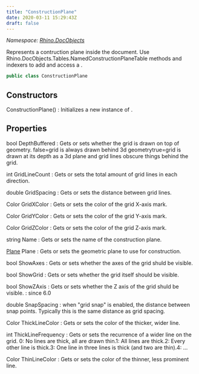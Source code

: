 ```yaml
---
title: "ConstructionPlane"
date: 2020-03-11 15:29:43Z
draft: false
---
```


*Namespace: [Rhino.DocObjects](../)*

Represents a contruction plane inside the document.
   Use Rhino.DocObjects.Tables.NamedConstructionPlaneTable
   methods and indexers to add and access a .
```cs
public class ConstructionPlane
```
## Constructors

ConstructionPlane()
: Initializes a new instance of .
## Properties

bool DepthBuffered
: Gets or sets whether the grid is drawn on top of geometry.
     false=grid is always drawn behind 3d geometrytrue=grid is drawn at its depth as a 3d plane and grid lines obscure things behind the grid.

int GridLineCount
: Gets or sets the total amount of grid lines in each direction.

double GridSpacing
: Gets or sets the distance between grid lines.

Color GridXColor
: Gets or sets the color of the grid X-axis mark.

Color GridYColor
: Gets or sets the color of the grid Y-axis mark.

Color GridZColor
: Gets or sets the color of the grid Z-axis mark.

string Name
: Gets or sets the name of the construction plane.

[Plane](/rhinocommon/rhino/geometry/plane/) Plane
: Gets or sets the geometric plane to use for construction.

bool ShowAxes
: Gets or sets whether the axes of the grid shuld be visible.

bool ShowGrid
: Gets or sets whether the grid itself should be visible.

bool ShowZAxis
: Gets or sets whether the Z axis of the grid shuld be visible.
: since 6.0

double SnapSpacing
: when "grid snap" is enabled, the distance between snap points.
     Typically this is the same distance as grid spacing.

Color ThickLineColor
: Gets or sets the color of the thicker, wider line.

int ThickLineFrequency
: Gets or sets the recurrence of a wider line on the grid.
     0: No lines are thick, all are drawn thin.1: All lines are thick.2: Every other line is thick.3: One line in three lines is thick (and two are thin).4: ...

Color ThinLineColor
: Gets or sets the color of the thinner, less prominent line.
